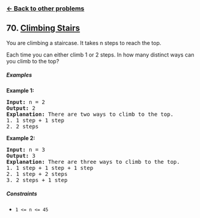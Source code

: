 ### [&#8592; Back to other problems](../../README.md)

## 70. [Climbing Stairs](https://leetcode.com/problems/climbing-stairs/)

You are climbing a staircase. It takes n steps to reach the top.

Each time you can either climb 1 or 2 steps. In how many distinct ways can you climb to the top?

##### Examples

**Example 1:**

<pre>
<b>Input:</b> n = 2
<b>Output:</b> 2
<b>Explanation:</b> There are two ways to climb to the top.
1. 1 step + 1 step
2. 2 steps
</pre>

**Example 2:**

<pre>
<b>Input:</b> n = 3
<b>Output:</b> 3
<b>Explanation:</b> There are three ways to climb to the top.
1. 1 step + 1 step + 1 step
2. 1 step + 2 steps
3. 2 steps + 1 step
</pre>

##### Constraints

* <code>1 <= n <= 45</code>
